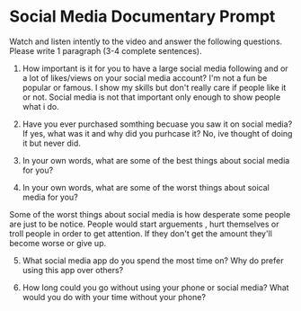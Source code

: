 # Social Media Documentary Prompt

Watch and listen intently to the video and answer the following questions.
Please write 1 paragraph (3-4 complete sentences). 

1. How important is it for you to have a large social media following and or a lot of likes/views on your social media account?
I'm not a fun be popular or famous. I show my skills but don't really care if people like it or not. Social media is not that important only enough to show people what i do.

2. Have you ever purchased somthing becuase you saw it on social media? If yes, what was it and why did you purhcase it?
 No, ive thought of doing it but never did.

3. In your own words, what are some of the best things about social media for you?

4. In your own words, what are some of the worst things about soical media for you?

Some of the worst things about social media is how desperate some people are just to be notice. People would start arguements , hurt themselves or troll people in order to get attention. If they don't get the amount they'll become worse or give up.

5. What social media app do you spend the most time on? Why do prefer using this app over others?

6. How long could you go without using your phone or social media? What would you do with your time
without your phone?